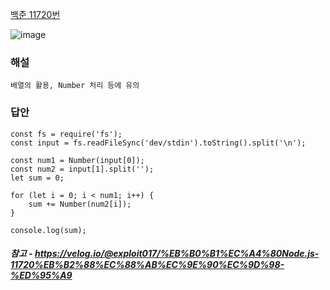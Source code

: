 [백준 11720번](https://www.acmicpc.net/problem/11720)  

![image](https://user-images.githubusercontent.com/49461207/179278591-1aa08cc2-4b0c-46b2-a1c5-1a32104189af.png)  

### 해설
`배열의 활용, Number 처리 등에 유의`  

### 답안
```
const fs = require('fs');
const input = fs.readFileSync('dev/stdin').toString().split('\n');

const num1 = Number(input[0]);
const num2 = input[1].split('');
let sum = 0;

for (let i = 0; i < num1; i++) {
    sum += Number(num2[i]);
}

console.log(sum);
```

##### 참고 - https://velog.io/@exploit017/%EB%B0%B1%EC%A4%80Node.js-11720%EB%B2%88%EC%88%AB%EC%9E%90%EC%9D%98-%ED%95%A9
